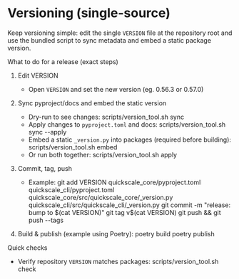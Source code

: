 # Versioning (single-source)

Keep versioning simple: edit the single `VERSION` file at the repository root
and use the bundled script to sync metadata and embed a static package version.

What to do for a release (exact steps)

1) Edit VERSION
   - Open `VERSION` and set the new version (eg. 0.56.3 or 0.57.0)

2) Sync pyproject/docs and embed the static version
   - Dry-run to see changes: 
     scripts/version_tool.sh sync
   - Apply changes to `pyproject.toml` and docs:
     scripts/version_tool.sh sync --apply
   - Embed a static `_version.py` into packages (required before building):
     scripts/version_tool.sh embed
   - Or run both together:
     scripts/version_tool.sh apply

3) Commit, tag, push
   - Example:
     git add VERSION quickscale_core/pyproject.toml quickscale_cli/pyproject.toml \
       quickscale_core/src/quickscale_core/_version.py quickscale_cli/src/quickscale_cli/_version.py
     git commit -m "release: bump to $(cat VERSION)"
     git tag v$(cat VERSION)
     git push && git push --tags

4) Build & publish (example using Poetry):
   poetry build
   poetry publish

Quick checks

- Verify repository `VERSION` matches packages:
  scripts/version_tool.sh check

